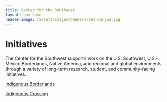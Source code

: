 ```yaml
---
title: Center for the Southwest
layout: unm-base
header-image: /assets/images/banners/red-canyon.jpg
---
```


# Initiatives
The Center for the Southwest supports work on the U.S. Southwest, U.S.-Mexico Borderlands, Native America, and regional and global environments through a variety of long-term research, student, and community-facing initiatives.

[Indigenous Borderlands](initiatives/indigenous-borderlands/symposiums)

[Indigenous Crossing](indigenous-crossings.md)

